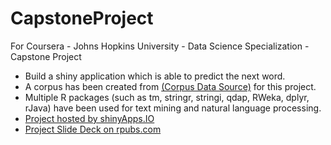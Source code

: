 # CapstoneProject
For Coursera -  Johns Hopkins University - Data Science Specialization - Capstone Project

* Build a shiny application which is able to predict the next word.  
* A corpus has been created from [(Corpus Data Source)](https://d396qusza40orc.cloudfront.net/dsscapstone/dataset/Coursera-SwiftKey.zip) for this project. 
* Multiple R packages (such as tm, stringr, stringi, qdap, RWeka, dplyr, rJava) have been used for text mining and natural language processing.
* [Project hosted by shinyApps.IO](https://albertshuxiangli.shinyapps.io/CapstoneProject/)
* [Project Slide Deck on rpubs.com](http://rpubs.com/Albert_Shuxiang_Li/178544)
